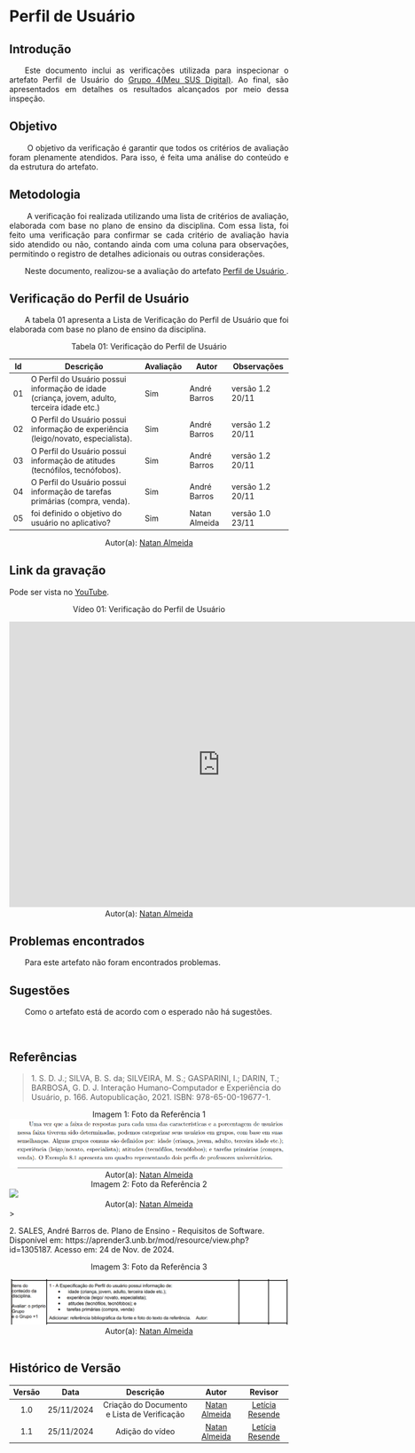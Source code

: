 # Perfil de Usuário

## Introdução
<p align="justify">
&emsp;&emsp;Este documento inclui as verificações utilizada para inspecionar o artefato Perfil de Usuário do <a href="https://requisitos-de-software.github.io/2024.2-MeuSUSDigital/">Grupo 4(Meu SUS Digital)</a>. Ao final, são apresentados em detalhes os resultados alcançados por meio dessa inspeção.
</p>

## Objetivo
<p align="justify">
&emsp;&emsp; O objetivo da verificação é garantir que todos os critérios de avaliação foram plenamente atendidos. Para isso, é feita uma análise do conteúdo e da estrutura do artefato.
</p>

## Metodologia
<p align="justify">
&emsp;&emsp; A verificação foi realizada utilizando uma lista de critérios de avaliação, elaborada com base no plano de ensino da disciplina. Com essa lista, foi feito uma verificação para confirmar se cada critério de avaliação havia sido atendido ou não, contando ainda com uma coluna para observações, permitindo o registro de detalhes adicionais ou outras considerações.</p>

<p align="justify">
&emsp;&emsp;Neste documento, realizou-se a avaliação do artefato <a href="https://requisitos-de-software.github.io/2024.2-MeuSUSDigital/elicitacao/analise-perfil-usuario/perfil-usuario/"> Perfil de Usuário </a>.
</p>

## Verificação do Perfil de Usuário

<p align="justify">
&emsp;&emsp;A tabela 01 apresenta a Lista de Verificação do Perfil de Usuário que foi elaborada com base no plano de ensino da disciplina.</p>

<center>Tabela 01: Verificação do Perfil de Usuário</center>

| **Id** | **Descrição**  | **Avaliação** |**Autor**|**Observações**                                                                   |
|--------|---------------------------------------------------------------------------------------------|---------------| ----------------------------------------------------------------------------------|-----------------|
| 01     | O Perfil do Usuário possui informação de idade (criança, jovem, adulto, terceira idade etc.) |  Sim | André Barros | versão 1.2 20/11  |
| 02     | O Perfil do Usuário possui informação de experiência (leigo/novato, especialista).  | Sim | André Barros |versão 1.2 20/11 |
| 03     | O Perfil do Usuário possui informação de atitudes (tecnófilos, tecnófobos).  | Sim | André Barros |versão 1.2 20/11  |
| 04     | O Perfil do Usuário possui informação de tarefas primárias (compra, venda). |  Sim  | André Barros |versão 1.2 20/11 |
| 05     | foi definido o objetivo do usuário no aplicativo?  | Sim | Natan Almeida | versão 1.0 23/11  |  

<center>
 Autor(a): <a href="https://github.com/natanalmeida03" target = "_blank">Natan Almeida</a></h6>
</center>

## Link da gravação
Pode ser vista no [YouTube](https://youtu.be/2J-vR3Zu9Sw).</p>

<center>
    <p>Vídeo 01: Verificação do Perfil de Usuário</p>
    <iframe width="760" height="515" src="https://www.youtube.com/embed/2J-vR3Zu9Sw?si=hGAyGXt9z3jd7ucy" title="YouTube video player" frameborder="0" allow="accelerometer; autoplay; clipboard-write; encrypted-media; gyroscope; picture-in-picture; web-share" referrerpolicy="strict-origin-when-cross-origin" allowfullscreen></iframe>
    Autor(a): <a href="https://github.com/natanalmeida03" target = "_blank">Natan Almeida</a></h6>
</center>

## Problemas encontrados

<p align="justify">&emsp;&emsp;Para este artefato não foram encontrados problemas.</p>

## Sugestões
<p align="justify">&emsp;&emsp;Como o artefato está de acordo com o esperado não há sugestões.</p>

<br>

## Referências

> <p id="1">1. S. D. J.; SILVA, B. S. da; SILVEIRA, M. S.; GASPARINI, I.; DARIN, T.; BARBOSA, G. D. J. Interação Humano-Computador e Experiência do Usuário, p. 166. Autopublicação, 2021. ISBN: 978-65-00-19677-1.

<center><figcaption>Imagem 1: Foto da Referência 1</figcaption></center>
<img src = "https://github.com/Requisitos-de-Software/2024.2-CAESB-Autoatendimento/blob/main/docs/assets/referencia_veri_perfil_usuario.png?raw=true"></img>

<center>Autor(a): <a href="https://github.com/natanalmeida03" target = "_blank">Natan Almeida</a></center>

<center><figcaption>Imagem 2: Foto da Referência 2</figcaption></center>
<img src = "https://github.com/Requisitos-de-Software/2024.2-CAESB-Autoatendimento/blob/main/docs/assets/pfusg4?raw=true"></img>
<center>Autor(a): <a href="https://github.com/natanalmeida03" target = "_blank">Natan Almeida</a></center>
 > <p id="2">2. SALES, André Barros de. Plano de Ensino - Requisitos de Software. Disponível em: https://aprender3.unb.br/mod/resource/view.php?id=1305187. Acesso em: 24 de Nov. de 2024.

 <center><figcaption>Imagem 3: Foto da Referência 3</figcaption></center>
</p><img src = "https://github.com/Requisitos-de-Software/2024.2-CAESB-Autoatendimento/blob/main/docs/assets/perfil_ref.png?raw=true"></img>
<center>Autor(a): <a href="https://github.com/natanalmeida03" target = "_blank">Natan Almeida</a></center>



<br>

## Histórico de Versão

| Versão |    Data    |      Descrição       |  Autor  | Revisor |
| :----: | :--------: | :------------------: | :-----: | :-----: |
|  1.0   | 25/11/2024 | Criação do Documento e Lista de Verificação | [Natan Almeida](https://github.com/natanalmeida03) | [Letícia Resende](https://github.com/LeticiaResende23)|
|  1.1   | 25/11/2024 | Adição do vídeo | [Natan Almeida](https://github.com/natanalmeida03) | [Letícia Resende](https://github.com/LeticiaResende23)|